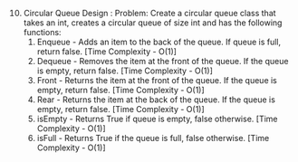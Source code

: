 10. Circular Queue Design :
    Problem: Create a circular queue class that takes an int, creates a circular queue of size int and has the following functions:
      1. Enqueue - Adds an item to the back of the queue. If queue is full, return false. [Time Complexity - O(1)]
      2. Dequeue - Removes the item at the front of the queue. If the queue is empty, return false. [Time Complexity - O(1)]
      3. Front - Returns the item at the front of the queue. If the queue is empty, return false. [Time Complexity - O(1)]
      4. Rear - Returns the item at the back of the queue. If the queue is empty, return false. [Time Complexity - O(1)]
      5. isEmpty - Returns True if queue is empty, false otherwise. [Time Complexity - O(1)]
      6. isFull - Returns True if the queue is full, false otherwise. [Time Complexity - O(1)]

